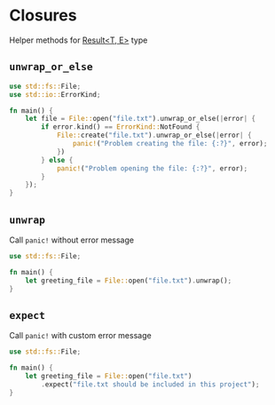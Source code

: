 # Closures

Helper methods for [Result<T, E>](https://doc.rust-lang.org/std/result/) type

<!-- unwrap_or_else {{{-->
## `unwrap_or_else`

```rs
use std::fs::File;
use std::io::ErrorKind;

fn main() {
    let file = File::open("file.txt").unwrap_or_else(|error| {
        if error.kind() == ErrorKind::NotFound {
            File::create("file.txt").unwrap_or_else(|error| {
                panic!("Problem creating the file: {:?}", error);
            })
        } else {
            panic!("Problem opening the file: {:?}", error);
        }
    });
}
```
<!-- }}} -->

<!-- unwrap {{{-->
## `unwrap`

Call `panic!` without error message

```rs
use std::fs::File;

fn main() {
    let greeting_file = File::open("file.txt").unwrap();
}
```
<!-- }}}-->

<!-- expect {{{-->
## `expect`

Call `panic!` with custom error message

```rs
use std::fs::File;

fn main() {
    let greeting_file = File::open("file.txt")
        .expect("file.txt should be included in this project");
}
```
<!-- }}} -->
